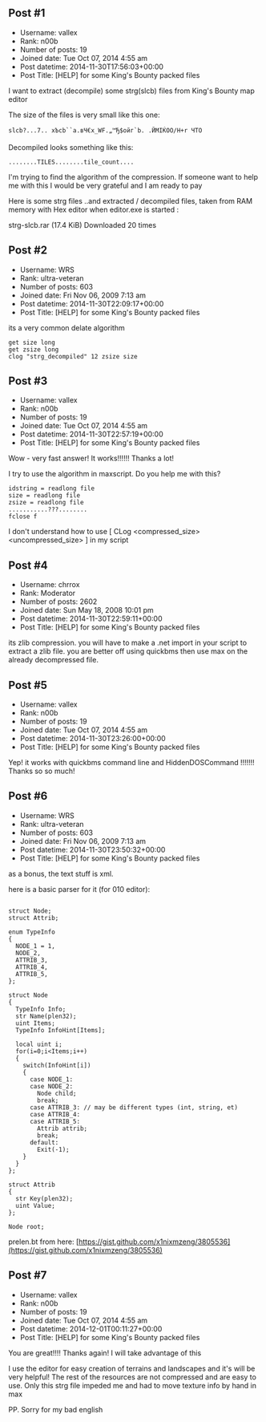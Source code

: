 ## Post #1
- Username: vallex
- Rank: n00b
- Number of posts: 19
- Joined date: Tue Oct 07, 2014 4:55 am
- Post datetime: 2014-11-30T17:56:03+00:00
- Post Title: [HELP] for some King's Bounty packed files

I want to extract (decompile) some strg(slcb) files from  King's Bounty map editor

The size of the files is very small like this one:

```
slcb?...7.. xЪcb``а.вЧ€x_WF.„™Ђ$ойг`b. .ЙМIЌOО/Н+r ЧTO
```


Decompiled looks something like this:

```
........TILES........tile_count....
```


I'm trying to find the algorithm of the compression. If someone want to help me with this I would be very grateful and I am ready to pay

Here is some strg files ..and extracted / decompiled files, taken from RAM memory with Hex editor when editor.exe is started   :


 strg-slcb.rar
(17.4 KiB) Downloaded 20 times
## Post #2
- Username: WRS
- Rank: ultra-veteran
- Number of posts: 603
- Joined date: Fri Nov 06, 2009 7:13 am
- Post datetime: 2014-11-30T22:09:17+00:00
- Post Title: [HELP] for some King's Bounty packed files

its a very common delate algorithm

```
get size long
get zsize long
clog "strg_decompiled" 12 zsize size

```
## Post #3
- Username: vallex
- Rank: n00b
- Number of posts: 19
- Joined date: Tue Oct 07, 2014 4:55 am
- Post datetime: 2014-11-30T22:57:19+00:00
- Post Title: [HELP] for some King's Bounty packed files

Wow - very fast answer!
It works!!!!!! Thanks a lot!

I try to use the algorithm in maxscript. Do you help me with this?

```
idstring = readlong file
size = readlong file
zsize = readlong file
...........???........
fclose f

```


I don't understand how to use [ CLog <filename> <offset> <compressed_size> <uncompressed_size>  ] in my script
## Post #4
- Username: chrrox
- Rank: Moderator
- Number of posts: 2602
- Joined date: Sun May 18, 2008 10:01 pm
- Post datetime: 2014-11-30T22:59:11+00:00
- Post Title: [HELP] for some King's Bounty packed files

its zlib compression.
you will have to make a .net import in your script to extract a zlib file.
you are better off using quickbms 
then use max on the already decompressed file.
## Post #5
- Username: vallex
- Rank: n00b
- Number of posts: 19
- Joined date: Tue Oct 07, 2014 4:55 am
- Post datetime: 2014-11-30T23:26:00+00:00
- Post Title: [HELP] for some King's Bounty packed files

Yep!
it works with quickbms command line and HiddenDOSCommand !!!!!!!
Thanks so so much!
## Post #6
- Username: WRS
- Rank: ultra-veteran
- Number of posts: 603
- Joined date: Fri Nov 06, 2009 7:13 am
- Post datetime: 2014-11-30T23:50:32+00:00
- Post Title: [HELP] for some King's Bounty packed files

as a bonus, the text stuff is xml.

here is a basic parser for it (for 010 editor):

```

struct Node;
struct Attrib;

enum TypeInfo
{
  NODE_1 = 1,
  NODE_2,
  ATTRIB_3,
  ATTRIB_4,
  ATTRIB_5,
};

struct Node
{
  TypeInfo Info;
  str Name(plen32);
  uint Items;
  TypeInfo InfoHint[Items];
  
  local uint i;
  for(i=0;i<Items;i++)
  {
    switch(InfoHint[i])
    {
      case NODE_1:
      case NODE_2:
        Node child;
        break;
      case ATTRIB_3: // may be different types (int, string, et)
      case ATTRIB_4:
      case ATTRIB_5:
        Attrib attrib;
        break;
      default:
        Exit(-1);
    }
  }
};

struct Attrib
{
  str Key(plen32);
  uint Value;
};

Node root;

```


prelen.bt from here: [https://gist.github.com/x1nixmzeng/3805536](https://gist.github.com/x1nixmzeng/3805536)
## Post #7
- Username: vallex
- Rank: n00b
- Number of posts: 19
- Joined date: Tue Oct 07, 2014 4:55 am
- Post datetime: 2014-12-01T00:11:27+00:00
- Post Title: [HELP] for some King's Bounty packed files

You are great!!!!
Thanks again!
I will take advantage of this

I use the editor for easy creation of terrains and landscapes and it's will be very helpful!
The rest of the resources are not compressed and are easy to use. Only this strg file impeded me and had to move texture info by hand in max

PP. Sorry for my bad english
